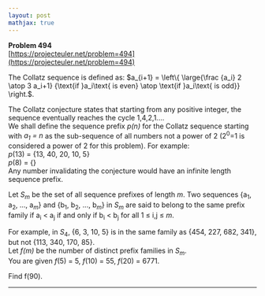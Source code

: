 ```yaml
---
layout: post
mathjax: true
---
```

**Problem 494**  
[https://projecteuler.net/problem=494](https://projecteuler.net/problem=494)

<p>
The Collatz sequence is defined as:
$a_{i+1} = \left\{  \large{\frac {a_i} 2 \atop 3 a_i+1} {\text{if }a_i\text{ is even} \atop \text{if }a_i\text{ is odd}} \right.$.
</p>
<p>
The Collatz conjecture states that starting from any positive integer, the sequence eventually reaches the cycle 1,4,2,1....<br />
We shall define the sequence prefix <var>p(n)</var> for the Collatz sequence starting with <var>a<sub>1</sub> = n</var> as the sub-sequence of all numbers not a power of 2 (2<sup>0</sup>=1 is considered a power of 2 for this problem). For example:<br /><var>p</var>(13) = {13, 40, 20, 10, 5} <br /><var>p</var>(8) = {}<br />
Any number invalidating the conjecture would have an infinite length sequence prefix.
</p>
<p>
Let <var>S<sub>m</sub></var> be the set of all sequence prefixes of length <var>m</var>. Two sequences {a<sub>1</sub>, a<sub>2</sub>, ..., a<sub><var>m</var></sub>} and {b<sub>1</sub>, b<sub>2</sub>, ..., b<sub><var>m</var></sub>} in <var>S<sub>m</sub></var> are said to belong to the same prefix family if a<sub>i</sub> &lt; a<sub>j</sub> if and only if b<sub>i</sub> &lt; b<sub>j</sub> for all 1 ≤ i,j ≤<var> m</var>.
</p>
<p>
For example, in <var>S</var><sub>4</sub>, {6, 3, 10, 5} is in the same family as {454, 227, 682, 341}, but not {113, 340, 170, 85}.<br />
Let <var>f(m)</var> be the number of distinct prefix families in <var>S<sub>m</sub></var>.<br />
You are given <var>f</var>(5) = 5, <var>f</var>(10) = 55, <var>f</var>(20) = 6771.
</p>
<p>
Find f(90).
</p>

---
